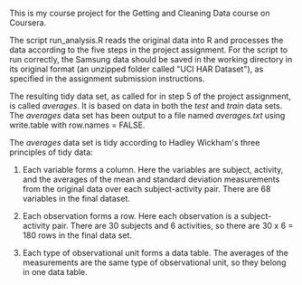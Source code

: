 This is my course project for the Getting and Cleaning Data course on Coursera.

The script run_analysis.R reads the original data into R and processes the data according to the five steps in the project assignment. For the script to run correctly, the Samsung data should be saved in the working directory in its original format (an unzipped folder called "UCI HAR Dataset"), as specified in the assignment submission instructions.

The resulting tidy data set, as called for in step 5 of the project assignment, is called *averages*. It is based on data in both the *test* and *train* data sets. The *averages* data set has been output to a file named *averages.txt* using write.table with row.names = FALSE.

The *averages* data set is tidy according to Hadley Wickham's three principles of tidy data:

1. Each variable forms a column.
    Here the variables are subject, activity, and the averages of the mean and standard deviation measurements from the original data over each subject-activity pair. There are 68 variables in the final dataset.
    
2. Each observation forms a row.
    Here each observation is a subject-activity pair. There are 30 subjects and 6 activities, so there are 30 x 6 = 180 rows in the final data set.
    
3. Each type of observational unit forms a data table.
    The averages of the measurements are the same type of observational unit, so they belong in one data table.